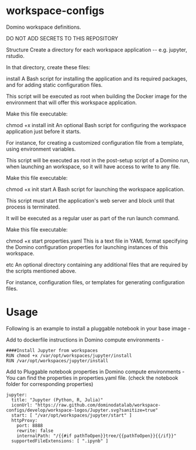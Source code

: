 # workspace-configs

Domino workspace definitions.

DO NOT ADD SECRETS TO THIS REPOSITORY

Structure
Create a directory for each workspace application -- e.g. jupyter, rstudio.

In that directory, create these files:

install
A Bash script for installing the application and its required packages, and for adding static configuration files.

This script will be executed as root when building the Docker image for the environment that will offer this workspace application.

Make this file executable:

chmod +x install
init
An optional Bash script for configuring the workspace application just before it starts.

For instance, for creating a customized configuration file from a template, using environment variables.

This script will be executed as root in the post-setup script of a Domino run, when launching an workspace, so it will have access to write to any file.

Make this file executable:

chmod +x init
start
A Bash script for launching the workspace application.

This script must start the application's web server and block until that process is terminated.

It will be executed as a regular user as part of the run launch command.

Make this file executable:

chmod +x start
properties.yaml
This is a text file in YAML format specifying the Domino configuration properties for launching instances of this workspace.

etc
An optional directory containing any additional files that are required by the scripts mentioned above.

For instance, configuration files, or templates for generating configuration files.

# Usage

Following is an example to install a pluggable notebook in your base image - 

Add to dockerfile instructions in Domino compute environments - 
```
####Install Jupyter from workspaces
RUN chmod +x /var/opt/workspaces/jupyter/install
RUN /var/opt/workspaces/jupyter/install
```

Add to Pluggable notebook properties in Domino compute environments - 
You can find the properties in properties.yaml file. (check the notebook folder for corresponding properties)

```
jupyter:
  title: "Jupyter (Python, R, Julia)"
  iconUrl: "https://raw.github.com/dominodatalab/workspace-configs/develop/workspace-logos/Jupyter.svg?sanitize=true"
  start: [ "/var/opt/workspaces/jupyter/start" ]
  httpProxy:
    port: 8888
    rewrite: false
    internalPath: "/{{#if pathToOpen}}tree/{{pathToOpen}}{{/if}}"
  supportedFileExtensions: [ ".ipynb" ]
```

